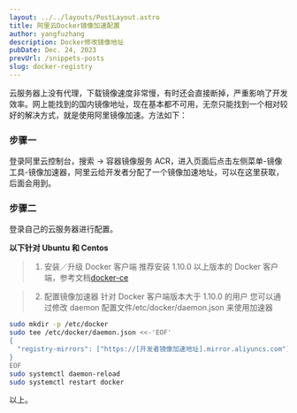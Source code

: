 ```yaml
---
layout: ../../layouts/PostLayout.astro
title: 阿里云Docker镜像加速配置
author: yangfuzhang
description: Docker修改镜像地址
pubDate: Dec. 24, 2023
prevUrl: /snippets-posts
slug: docker-registry
---
```


云服务器上没有代理，下载镜像速度非常慢，有时还会直接断掉，严重影响了开发效率。网上能找到的国内镜像地址，现在基本都不可用，无奈只能找到一个相对较好的解决方式，就是使用阿里镜像加速。方法如下：

### 步骤一

登录阿里云控制台，搜索 -> 容器镜像服务 ACR，进入页面后点击左侧菜单-镜像工具-镜像加速器，阿里云给开发者分配了一个镜像加速地址，可以在这里获取，后面会用到。

### 步骤二

登录自己的云服务器进行配置。

**以下针对 Ubuntu 和 Centos**

> 1. 安装／升级 Docker 客户端
>    推荐安装 1.10.0 以上版本的 Docker 客户端，参考文档[docker-ce](https://developer.aliyun.com/article/110806)

> 2. 配置镜像加速器
>    针对 Docker 客户端版本大于 1.10.0 的用户
>    您可以通过修改 daemon 配置文件/etc/docker/daemon.json 来使用加速器

```bash
sudo mkdir -p /etc/docker
sudo tee /etc/docker/daemon.json <<-'EOF'
{
  "registry-mirrors": ["https://[开发者镜像加速地址].mirror.aliyuncs.com"]
}
EOF
sudo systemctl daemon-reload
sudo systemctl restart docker
```

以上。
